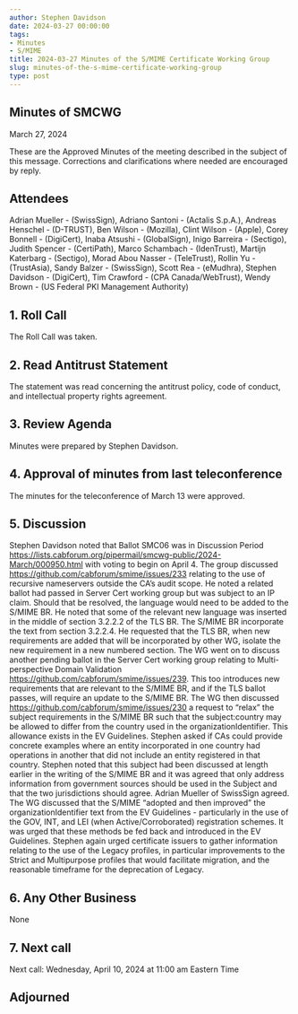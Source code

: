 ```yaml
---
author: Stephen Davidson
date: 2024-03-27 00:00:00
tags:
- Minutes
- S/MIME
title: 2024-03-27 Minutes of the S/MIME Certificate Working Group
slug: minutes-of-the-s-mime-certificate-working-group
type: post
---
```


## Minutes of SMCWG

March 27, 2024

These are the Approved Minutes of the meeting described in the subject of this message. Corrections and clarifications where needed are encouraged by reply.

## Attendees

Adrian Mueller - (SwissSign), Adriano Santoni - (Actalis S.p.A.), Andreas Henschel - (D-TRUST), Ben Wilson - (Mozilla), Clint Wilson - (Apple), Corey Bonnell - (DigiCert), Inaba Atsushi - (GlobalSign), Inigo Barreira - (Sectigo), Judith Spencer - (CertiPath), Marco Schambach - (IdenTrust), Martijn Katerbarg - (Sectigo), Morad Abou Nasser - (TeleTrust), Rollin Yu - (TrustAsia), Sandy Balzer - (SwissSign), Scott Rea - (eMudhra), Stephen Davidson - (DigiCert), Tim Crawford - (CPA Canada/WebTrust), Wendy Brown - (US Federal PKI Management Authority)

## 1. Roll Call

The Roll Call was taken.

## 2. Read Antitrust Statement

The statement was read concerning the antitrust policy, code of conduct, and intellectual property rights agreement.

## 3. Review Agenda

Minutes were prepared by Stephen Davidson.

## 4. Approval of minutes from last teleconference

The minutes for the teleconference of March 13 were approved.

## 5. Discussion

Stephen Davidson noted that Ballot SMC06 was in Discussion Period https://lists.cabforum.org/pipermail/smcwg-public/2024-March/000950.html with voting to begin on April 4.
The group discussed https://github.com/cabforum/smime/issues/233 relating to the use of recursive nameservers outside the CA’s audit scope.  He noted a related ballot had passed in Server Cert working group but was subject to an IP claim.  Should that be resolved, the language would need to be added to the S/MIME BR.
He noted that some of the relevant new language was inserted in the middle of section 3.2.2.2 of the TLS BR. The S/MIME BR incorporate the text from section 3.2.2.4.  He requested that the TLS BR, when new requirements are added that will be incorporated by other WG, isolate the new requirement in a new numbered section.
The WG went on to discuss another pending ballot in the Server Cert working group relating to Multi-perspective Domain Validation https://github.com/cabforum/smime/issues/239. This too introduces new requirements that are relevant to the S/MIME BR, and if the TLS ballot passes, will require an update to the S/MIME BR.
The WG then discussed https://github.com/cabforum/smime/issues/230 a request to “relax” the subject requirements in the S/MIME BR such that the subject:country may be allowed to differ from the country used in the organizationIdentifier.  This allowance exists in the EV Guidelines.  Stephen asked if CAs could provide concrete examples where an entity incorporated in one country had operations in another that did not include an entity registered in that country.
Stephen noted that this subject had been discussed at length earlier in the writing of the S/MIME BR and it was agreed that only address information from government sources should be used in the Subject and that the two jurisdictions should agree.  Adrian Mueller of SwissSign agreed.  
The WG discussed that the S/MIME “adopted and then improved” the organizationIdentifier text from the EV Guidelines - particularly in the use of the GOV, INT, and LEI (when Active/Corroborated) registration schemes.  It was urged that these methods be fed back and introduced in the EV Guidelines.
Stephen again urged certificate issuers to gather information relating to the use of the Legacy profiles, in particular improvements to the Strict and Multipurpose profiles that would facilitate migration, and the reasonable timeframe for the deprecation of Legacy.
## 6. Any Other Business

None

## 7. Next call

Next call: Wednesday, April 10, 2024 at 11:00 am Eastern Time

## Adjourned
